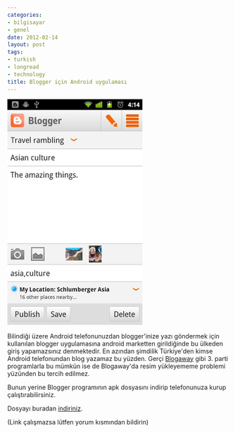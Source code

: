 ```yaml
---
categories:
- bilgisayar
- genel
date: 2012-02-14
layout: post
tags:
- turkish
- longread
- technology
title: Blogger için Android uygulaması
---
```


[![](/images/c827e-j96thatxdhizckbqvkgqtbpm5bkbkmyu6udk3oq-yxcbmbevmhh1vitwup-i9n-y-w.jpg)](https://suatatan.wordpress.com/wp-content/uploads/2012/02/c827e-j96thatxdhizckbqvkgqtbpm5bkbkmyu6udk3oq-yxcbmbevmhh1vitwup-i9n-y-w.jpg)

Bilindiği üzere Android telefonunuzdan blogger'inize yazı göndermek için kullanılan blogger uygulamasına android marketten girildiğinde bu ülkeden giriş yapamazsınız denmektedir. En azından şimdilik Türkiye'den kimse Android telefonundan blog yazamaz bu yüzden. Gerçi [Blogaway](http://www.androlib.com/android.application.com-beanie-blog-znnx.aspx) gibi 3. parti programlarla bu mümkün ise de Blogaway'da resim yükleyememe problemi yüzünden bu tercih edilmez.

Bunun yerine Blogger programının apk dosyasını indirip telefonunuza kurup çalıştırabilirsiniz.

Dosyayı buradan [indiriniz](http://ubuntuone.com/0DeR8B606bXnlM1evupZXS).

  

(Link çalışmazsa lütfen yorum kısmından bildirin)
